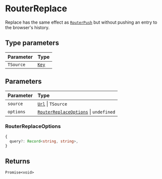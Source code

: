 # RouterReplace

Replace has the same effect as [`RouterPush`](/api/types/RouterPush) but without pushing an entry to the browser's history.

## Type parameters

| Parameter | Type |
| :------ | :------ |
| `TSource` | [`Key`](/api/types/Route#key) |

## Parameters

| Parameter | Type |
| :------ | :------ |
| `source` | [`Url`](/api/types/Url) \| `TSource` |
| `options` | [`RouterReplaceOptions`](/api/types/RouterReplace#routerreplaceoptions) \| `undefined` |

### RouterReplaceOptions

```ts
{
  query?: Record<string, string>,
}
```

## Returns

`Promise<void>`
